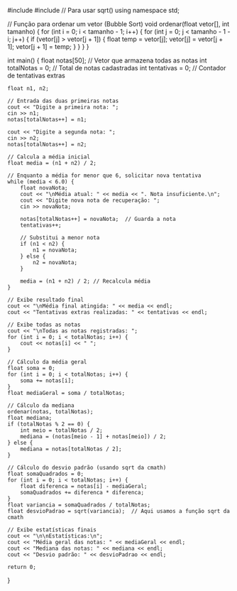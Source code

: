 #include <iostream>
#include <cmath> // Para usar sqrt()
using namespace std;

// Função para ordenar um vetor (Bubble Sort)
void ordenar(float vetor[], int tamanho) {
    for (int i = 0; i < tamanho - 1; i++) {
        for (int j = 0; j < tamanho - 1 - i; j++) {
            if (vetor[j] > vetor[j + 1]) {
                float temp = vetor[j];
                vetor[j] = vetor[j + 1];
                vetor[j + 1] = temp;
            }
        }
    }
}

int main() {
    float notas[50];        // Vetor que armazena todas as notas
    int totalNotas = 0;     // Total de notas cadastradas
    int tentativas = 0;     // Contador de tentativas extras

    float n1, n2;

    // Entrada das duas primeiras notas
    cout << "Digite a primeira nota: ";
    cin >> n1;
    notas[totalNotas++] = n1;

    cout << "Digite a segunda nota: ";
    cin >> n2;
    notas[totalNotas++] = n2;

    // Calcula a média inicial
    float media = (n1 + n2) / 2;

    // Enquanto a média for menor que 6, solicitar nova tentativa
    while (media < 6.0) {
        float novaNota;
        cout << "\nMédia atual: " << media << ". Nota insuficiente.\n";
        cout << "Digite nova nota de recuperação: ";
        cin >> novaNota;

        notas[totalNotas++] = novaNota;  // Guarda a nota
        tentativas++;

        // Substitui a menor nota
        if (n1 < n2) {
            n1 = novaNota;
        } else {
            n2 = novaNota;
        }

        media = (n1 + n2) / 2; // Recalcula média
    }

    // Exibe resultado final
    cout << "\nMédia final atingida: " << media << endl;
    cout << "Tentativas extras realizadas: " << tentativas << endl;

    // Exibe todas as notas
    cout << "\nTodas as notas registradas: ";
    for (int i = 0; i < totalNotas; i++) {
        cout << notas[i] << " ";
    }

    // Cálculo da média geral
    float soma = 0;
    for (int i = 0; i < totalNotas; i++) {
        soma += notas[i];
    }
    float mediaGeral = soma / totalNotas;

    // Cálculo da mediana
    ordenar(notas, totalNotas);
    float mediana;
    if (totalNotas % 2 == 0) {
        int meio = totalNotas / 2;
        mediana = (notas[meio - 1] + notas[meio]) / 2;
    } else {
        mediana = notas[totalNotas / 2];
    }

    // Cálculo do desvio padrão (usando sqrt da cmath)
    float somaQuadrados = 0;
    for (int i = 0; i < totalNotas; i++) {
        float diferenca = notas[i] - mediaGeral;
        somaQuadrados += diferenca * diferenca;
    }
    float variancia = somaQuadrados / totalNotas;
    float desvioPadrao = sqrt(variancia);  // Aqui usamos a função sqrt da cmath

    // Exibe estatísticas finais
    cout << "\n\nEstatísticas:\n";
    cout << "Média geral das notas: " << mediaGeral << endl;
    cout << "Mediana das notas: " << mediana << endl;
    cout << "Desvio padrão: " << desvioPadrao << endl;

    return 0;
}
